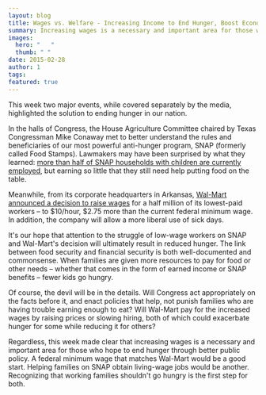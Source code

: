 ```yaml
---
layout: blog
title: Wages vs. Welfare - Increasing Income to End Hunger, Boost Economic Security
summary: Increasing wages is a necessary and important area for those who hope to end hunger through better public policy. 
images:
  hero: "	"
  thumb: " "
date: 2015-02-28
author: 1
tags: 
featured: true
---
```

This week two major events, while covered separately by the media, highlighted the solution to ending hunger in our nation.

In the halls of Congress, the House Agriculture Committee chaired by Texas Congressman Mike Conaway met to better understand the rules and beneficiaries of our most powerful anti-hunger program, SNAP (formerly called Food Stamps). Lawmakers may have been surprised by what they learned: [more than half of SNAP households with children are currently employed](http://www.cbpp.org/cms/index.cfm?fa=view&id=5274), but earning so little that they still need help putting food on the table.

Meanwhile, from its corporate headquarters in Arkansas, [Wal-Mart announced a decision to raise wages](http://www.dallasnews.com/opinion/editorials/20150225-editorial-wal-marts-pay-hike-the-right-thing-for-all.ece) for a half million of its lowest-paid workers – to $10/hour, $2.75 more than the current federal minimum wage. In addition, the company will allow a more liberal use of sick days.

It's our hope that attention to the struggle of low-wage workers on SNAP and Wal-Mart's decision will ultimately result in reduced hunger. The link between food security and financial security is both well-documented and commonsense. When families are given more resources to pay for food or other needs – whether that comes in the form of earned income or SNAP benefits – fewer kids go hungry.

Of course, the devil will be in the details. Will Congress act appropriately on the facts before it, and enact policies that help, not punish families who are having trouble earning enough to eat? Will Wal-Mart pay for the increased wages by raising prices or slowing hiring, both of which could exacerbate hunger for some while reducing it for others?

Regardless, this week made clear that increasing wages is a necessary and important area for those who hope to end hunger through better public policy. A federal minimum wage that matches Wal-Mart would be a good start. Helping families on SNAP obtain living-wage jobs would be another. Recognizing that working families shouldn't go hungry is the first step for both.
